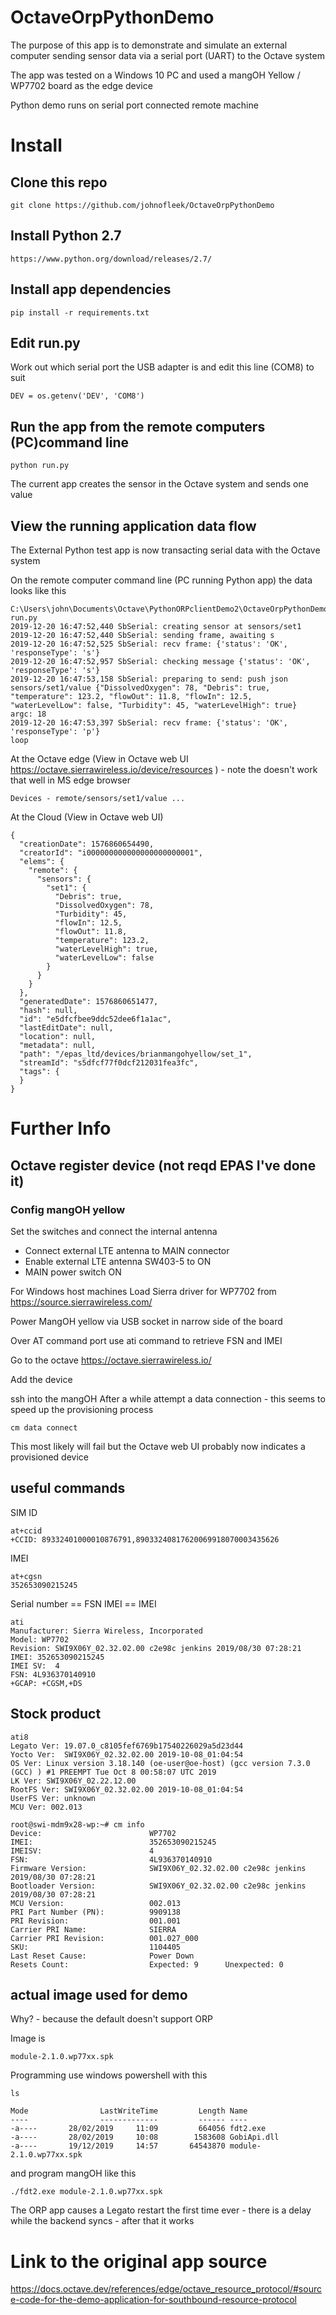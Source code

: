 # OctaveOrpPythonDemo
The purpose of this app is to demonstrate and simulate an external 
 computer sending sensor data via a serial port (UART) to the Octave 
 system

The app was tested on a Windows 10 PC and used a mangOH Yellow / WP7702 
 board as the edge device
 
Python demo runs on serial port connected remote machine
 
 
# Install 

## Clone this repo

```
git clone https://github.com/johnofleek/OctaveOrpPythonDemo
```

## Install Python 2.7
```
https://www.python.org/download/releases/2.7/
```

## Install app dependencies
```
pip install -r requirements.txt
```


## Edit run.py 
Work out which serial port the USB adapter is and edit this line
 (COM8) to suit
```
DEV = os.getenv('DEV', 'COM8')
```

## Run the app from the remote computers (PC)command line

```
python run.py
```

The current app creates the sensor in the Octave system and sends
 one value



## View the running application data flow

The External Python test app is now transacting serial data with
the Octave system 

On the remote computer command line (PC running Python app) the data looks like this

```
C:\Users\john\Documents\Octave\PythonORPclientDemo2\OctaveOrpPythonDemo>python run.py
2019-12-20 16:47:52,440 SbSerial: creating sensor at sensors/set1
2019-12-20 16:47:52,440 SbSerial: sending frame, awaiting s
2019-12-20 16:47:52,525 SbSerial: recv frame: {'status': 'OK', 'responseType': 's'}
2019-12-20 16:47:52,957 SbSerial: checking message {'status': 'OK', 'responseType': 's'}
2019-12-20 16:47:53,158 SbSerial: preparing to send: push json sensors/set1/value {"DissolvedOxygen": 78, "Debris": true, "temperature": 123.2, "flowOut": 11.8, "flowIn": 12.5, "waterLevelLow": false, "Turbidity": 45, "waterLevelHigh": true}
argc: 18
2019-12-20 16:47:53,397 SbSerial: recv frame: {'status': 'OK', 'responseType': 'p'}
loop
```


At the Octave edge (View in Octave web UI https://octave.sierrawireless.io/device/resources )  - note the doesn't work that well in MS edge browser
```
Devices - remote/sensors/set1/value ...
```
 

At the Cloud (View in Octave web UI)
```
{
  "creationDate": 1576860654490,
  "creatorId": "i000000000000000000000001",
  "elems": {
    "remote": {
      "sensors": {
        "set1": {
          "Debris": true,
          "DissolvedOxygen": 78,
          "Turbidity": 45,
          "flowIn": 12.5,
          "flowOut": 11.8,
          "temperature": 123.2,
          "waterLevelHigh": true,
          "waterLevelLow": false
        }
      }
    }
  },
  "generatedDate": 1576860651477,
  "hash": null,
  "id": "e5dfcfbee9ddc52dee6f1a1ac",
  "lastEditDate": null,
  "location": null,
  "metadata": null,
  "path": "/epas_ltd/devices/brianmangohyellow/set_1",
  "streamId": "s5dfcf77f0dcf212031fea3fc",
  "tags": {
  }
}
```


# Further Info

## Octave register device (not reqd EPAS I've done it)

### Config mangOH yellow
Set the switches and connect the internal antenna

* Connect external LTE antenna to MAIN connector  
* Enable external LTE antenna  SW403-5 to ON
* MAIN power switch ON


For Windows host machines Load Sierra driver for WP7702 from https://source.sierrawireless.com/

Power MangOH yellow via USB socket in narrow side of the board

Over AT command port use ati command to retrieve FSN and IMEI

Go to the octave 
https://octave.sierrawireless.io/

Add the device

ssh into the mangOH
After a while attempt a data connection - this seems to speed up the
 provisioning process

```
cm data connect
``` 

This most likely will fail but the Octave web UI probably now indicates
 a provisioned device

## useful commands
SIM ID  
```
at+ccid
+CCID: 89332401000010876791,89033240817620069918070003435626
```

IMEI  
```
at+cgsn
352653090215245
```

Serial number == FSN 
IMEI == IMEI 
```
ati
Manufacturer: Sierra Wireless, Incorporated
Model: WP7702
Revision: SWI9X06Y_02.32.02.00 c2e98c jenkins 2019/08/30 07:28:21
IMEI: 352653090215245
IMEI SV:  4
FSN: 4L936370140910
+GCAP: +CGSM,+DS
```






## Stock product
```
ati8
Legato Ver: 19.07.0_c8105fef6769b17540226029a5d23d44
Yocto Ver:  SWI9X06Y_02.32.02.00 2019-10-08_01:04:54
OS Ver: Linux version 3.18.140 (oe-user@oe-host) (gcc version 7.3.0 (GCC) ) #1 PREEMPT Tue Oct 8 00:58:07 UTC 2019
LK Ver: SWI9X06Y_02.22.12.00
RootFS Ver: SWI9X06Y_02.32.02.00 2019-10-08_01:04:54
UserFS Ver: unknown
MCU Ver: 002.013
```

```
root@swi-mdm9x28-wp:~# cm info
Device:                        WP7702
IMEI:                          352653090215245
IMEISV:                        4
FSN:                           4L936370140910
Firmware Version:              SWI9X06Y_02.32.02.00 c2e98c jenkins 2019/08/30 07:28:21
Bootloader Version:            SWI9X06Y_02.32.02.00 c2e98c jenkins 2019/08/30 07:28:21
MCU Version:                   002.013
PRI Part Number (PN):          9909138
PRI Revision:                  001.001
Carrier PRI Name:              SIERRA
Carrier PRI Revision:          001.027_000
SKU:                           1104405
Last Reset Cause:              Power Down
Resets Count:                  Expected: 9      Unexpected: 0
```



## actual image used for demo

Why? - because the default doesn't support ORP 

Image is 
```
module-2.1.0.wp77xx.spk
```

Programming use windows powershell with this 

```
ls 

Mode                LastWriteTime         Length Name
----                -------------         ------ ----
-a----       28/02/2019     11:09         664056 fdt2.exe
-a----       28/02/2019     10:08        1583608 GobiApi.dll
-a----       19/12/2019     14:57       64543870 module-2.1.0.wp77xx.spk
```
and program mangOH like this

```
./fdt2.exe module-2.1.0.wp77xx.spk
```

The ORP app causes a Legato restart the first time ever - there is a delay while the backend syncs - after that it works

# Link to the original app source

https://docs.octave.dev/references/edge/octave_resource_protocol/#source-code-for-the-demo-application-for-southbound-resource-protocol
